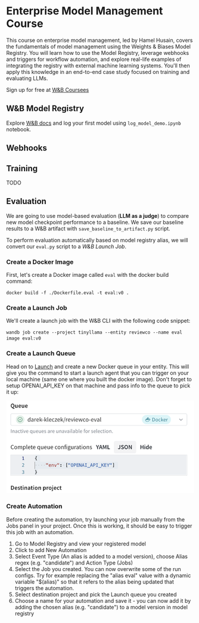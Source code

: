 # Enterprise Model Management Course

This course on enterprise model management, led by Hamel Husain, covers the fundamentals of model management using the Weights & Biases Model Registry. You will learn how to use the Model Registry, leverage webhooks and triggers for workflow automation, and explore real-life examples of integrating the registry with external machine learning systems. You'll then apply this knowledge in an end-to-end case study focused on training and evaluating LLMs.

Sign up for free at [W&B Coursees](https://www.wandb.courses/courses/enterprise-model-management)

## W&B Model Registry

Explore [W&B docs](https://docs.wandb.ai/guides/model_registry) and log your first model using `log_model_demo.ipynb` notebook. 

## Webhooks



## Training

TODO

## Evaluation

We are going to use model-based evaluation (**LLM as a judge**) to compare new model checkpoint performance to a baseline. We save our baseline results to a W&B artifact with `save_baseline_to_artifact.py` script. 

To perform evaluation automatically based on model registry alias, we will convert our `eval.py` script to a *W&B Launch Job*. 

### Create a Docker Image

First, let's create a Docker image called `eval` with the docker build command:

```
docker build -f ./Dockerfile.eval -t eval:v0 .
```

### Create a Launch Job

We'll create a launch job with the W&B CLI with the following code snippet:

```
wandb job create --project tinyllama --entity reviewco --name eval image eval:v0
```

### Create a Launch Queue

Head on to [Launch]() and create a new Docker queue in your entity. This will give you the command to start a launch agent that you can trigger on your local machine (same one where you built the docker image). Don't forget to setup OPENAI_API_KEY on that machine and pass info to the queue to pick it up:

![Launch Queue Configuration](image.png)

### Create Automation

Before creating the automation, try launching your job manually from the Jobs panel in your project. Once this is working, it should be easy to trigger this job with an automation. 

1. Go to Model Registry and view your registered model
2. Click to add New Automation
3. Select Event Type (An alias is added to a model version), choose Alias regex (e.g. "candidate") and Action Type (Jobs)
4. Select the Job you created. You can now overwrite some of the run configs. Try for example replacing the "alias eval" value with a dynamic variable "$(alias)" so that it refers to the alias being updated that triggers the automation. 
5. Select destination project and pick the Launch queue you created
6. Choose a name for your automation and save it - you can now add it by adding the chosen alias (e.g. "candidate") to a model version in model registry

